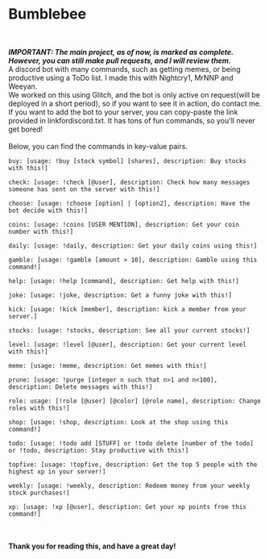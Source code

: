 # Bumblebee
<br>

<b><i>IMPORTANT: The main project, as of now, is marked as complete. However, you can still make pull requests, and I will review them.</i></b>
<br>
A discord bot with many commands, such as getting memes, or being productive using a ToDo list. I made this with Nightcry1, MrNNP and Weeyan.
<br>
We worked on this using Glitch, and the bot is only active on request(will be deployed in a short period), so if you want to see it in action, do contact me.
<br>
If you want to add the bot to your server, you can copy-paste the link provided in linkfordiscord.txt. It has tons of fun commands, so you'll never get bored!
<br>
<br>
Below, you can find the commands in key-value pairs.
<br>

```
buy: [usage: !buy [stock symbol] [shares], description: Buy stocks with this!]

check: [usage: !check [@user], description: Check how many messages someone has sent on the server with this!]

choose: [usage: !choose [option] | [option2], description: Have the bot decide with this!]

coins: [usage: !coins [USER MENTION], description: Get your coin number with this!]

daily: [usage: !daily, description: Get your daily coins using this!]

gamble: [usage: !gamble [amount > 10], description: Gamble using this command!]

help: [usage: !help [command], description: Get help with this!]

joke: [usage: !joke, description: Get a funny joke with this!]

kick: [usage: !kick [member], description: kick a member from your server.]

stocks: [usage: !stocks, description: See all your current stocks!]

level: [usage: !level [@user], description: Get your current level with this!]

meme: [usage: !meme, description: Get memes with this!]

prune: [usage: !purge [integer n such that n>1 and n<100], description: Delete messages with this!]

role: usage: [!role [@user] [@color] [@role name], description: Change roles with this!]

shop: [usage: !shop, description: Look at the shop using this command!]

todo: [usage: !todo add [STUFF] or !todo delete [number of the todo] or !todo, description: Stay productive with this!]

topfive: [usage: !topfive, description: Get the top 5 people with the highest xp in your server!]

weekly: [usage: !weekly, description: Redeem money from your weekly stock purchases!]

xp: [usage: !xp [@user], description: Get your xp points from this command!]
```

<br>
<br>
<b>Thank you for reading this, and have a great day!</b>
